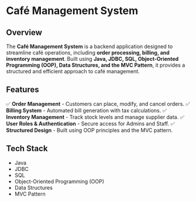 # Café Management System

## Overview
The **Café Management System** is a backend application designed to streamline café operations, including **order processing, billing, and inventory management**. Built using **Java, JDBC, SQL, Object-Oriented Programming (OOP), Data Structures, and the MVC Pattern**, it provides a structured and efficient approach to café management.

## Features
✅ **Order Management** - Customers can place, modify, and cancel orders.
✅ **Billing System** - Automated bill generation with tax calculations.
✅ **Inventory Management** - Track stock levels and manage supplier data.
✅ **User Roles & Authentication** - Secure access for Admins and Staff.
✅ **Structured Design** - Built using OOP principles and the MVC pattern.

## Tech Stack
- Java
- JDBC
- SQL
- Object-Oriented Programming (OOP)
- Data Structures
- MVC Pattern


